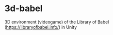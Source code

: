 # 3d-babel
3D environment (videogame) of the Library of Babel (https://libraryofbabel.info/) in Unity
